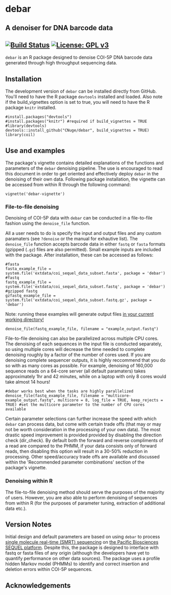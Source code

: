 # debar
## A denoiser for DNA barcode data 
[![Build Status](https://travis-ci.com/CNuge/debar.svg?token=H6eQaqsE1kLqYX3zZ1Xz&branch=master)](https://travis-ci.com/CNuge/debar)
[![License: GPL v3](https://img.shields.io/badge/License-GPL%20v3-blue.svg)](http://www.gnu.org/licenses/gpl-3.0)
--------------------------------------------------------

`debar` is an R package designed to denoise COI-5P DNA barcode data generated through high throughput sequencing data. 


## Installation

The development version of `debar` can be installed directly from GitHub. You'll need to have the R package `devtools` installed and loaded. Also note if the build_vignettes option is set to true, you will need to have the R package `knitr` installed.

```
#install.packages("devtools")
#install.packages("knitr") #required if build_vignettes = TRUE
#library(devtools) 
devtools::install_github("CNuge/debar", build_vignettes = TRUE)
library(coil)
```
## Use and examples

The package's vignette contains detailed explanations of the functions and parameters of the `debar` denoising pipeline. The use is encouraged to read this document in order to get oriented and effectively deploy `debar` in the denoising of their own data. Following package installation, the vignette can be accessed from within R through the following command:
```
vignette('debar-vignette')
```


### File-to-file denoising
Denoising of COI-5P data with `debar` can be conducted in a file-to-file fashion using the `denoise_file` function. 

All a user needs to do is specify the input and output files and any custom paramaters (see `?denoise` or the manual for exhautive list). The `denoise_file` function accepts barcode data in either `fastq` or `fasta` formats (gzipped (`.gz`) files are also permitted).
Small example inputs are included with the package. After installation, these can be accessed as follows:
```
#fasta
fasta_example_file = system.file('extdata/coi_sequel_data_subset.fasta', package = 'debar')
#fastq
fastq_example_file = system.file('extdata/coi_sequel_data_subset.fastq', package = 'debar')
#gzipped fastq
gzfastq_example_file = system.file('extdata/coi_sequel_data_subset.fastq.gz', package = 'debar')
```

Note: running these examples will generate output files [in your current working directory!](https://support.rstudio.com/hc/en-us/articles/200711843-Working-Directories-and-Workspaces)
```
denoise_file(fastq_example_file, filename = "example_output.fastq")
```

File-to-file denoising can also be parallelized across multiple CPU cores. The denoising of each sequences in the input file is conducted separately, so using multiple cores will decrease the time needed to complete denoising roughly by a factor of the number of cores used. If you are denoising complete sequencer outputs, it is highly reccommend that you do so with as many cores as possible. For example, denoising of 160,000 sequence reads on a 64-core server (all default paramaters) takes approximately 1hr and 42 minutes, while on a laptop with only 8 cores would take almost 14 hours!

```
#debar works best when the tasks are highly parallelized
denoise_file(fastq_example_file, filename = "multicore-example_output.fastq", multicore = 8, log_file = TRUE, keep_rejects = TRUE) #set the multicore parameter to the number of CPU cores available
```

Certain parameter selections can further increase the speed with which `debar` can process data, but come with certain trade offs (that may or may not be worth consideration in the processing of your own data). The most drastic speed improvement is provided provided by disabling the direction check (dir_check). By default both the forward and reverse compliments of a read are compared to the PHMM, if your data consists only of forward reads, then disabling this option will result in a 30-50% reduction in processing. Other speed/accuracy trade offs are available and discussed within the 'Recommended parameter combinations' section of the package's vignette.


### Denoising within R

The file-to-file denoising method should serve the purposes of the majority of users. However, you are also able to perform denoising of sequences from within R (for the purposes of parameter tuning, extraction of additional data etc.).



## Version Notes

Initial design and default parameters are based on using `debar` to process [single molecule real-time (SMRT) sequencing](https://www.pacb.com/smrt-science/smrt-sequencing/) on [the Pacific Biosciences SEQUEL platform](https://www.pacb.com/products-and-services/sequel-system/). Despite this, the package is designed to interface with fastq or fasta files of any origin (although the developers have yet to quantify performance on other data sources). The package uses a profile hidden Markov model (PHMMs) to identify and correct insertion and deletion errors within COI-5P sequences.


## Acknowledgements









